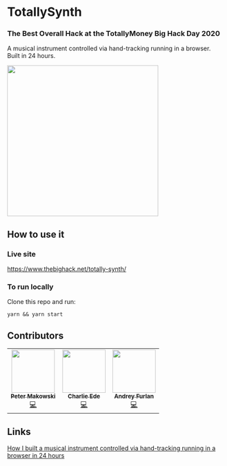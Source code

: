 # TotallySynth
### The Best Overall Hack at the TotallyMoney Big Hack Day 2020

A musical instrument controlled via hand-tracking running in a browser. Built in 24 hours.

<img src="https://user-images.githubusercontent.com/7452681/126981746-32a41023-4303-4daa-926c-bc73a12f0c87.png" width="350" />

## How to use it
### Live site
https://www.thebighack.net/totally-synth/

### To run locally
Clone this repo and run:
```
yarn && yarn start
```


## Contributors
<table>
  <tr>
    <td align="center">
      <a href="https://makowski.uk/"><img src="https://avatars.githubusercontent.com/u/7452681?v=3?s=100" width="100px;" alt=""/><br /><sub><b>Peter Makowski</b></sub></a><br /><a href="https://github.com/totallymoney/totally-synth/commits?author=petermakowski" title="Code">💻</a>
    </td>
        <td align="center">
      <a href="https://github.com/klaatu01"><img src="https://avatars.githubusercontent.com/u/22171170?v=3?s=100" width="100px;" alt=""/><br /><sub><b>Charlie Ede</b></sub></a><br /><a href="https://github.com/totallymoney/totally-synth/commits?author=klaatu01" title="Code">💻</a>
    </td>
        <td align="center">
      <a href="https://github.com/menttys"><img src="https://avatars.githubusercontent.com/u/11960601?v=3?s=100" width="100px;" alt=""/><br /><sub><b>Andrey Furlan</b></sub></a><br /><a href="https://github.com/totallymoney/totally-synth/commits?author=menttys" title="Code">💻</a>
    </td>
  </tr>
  </table>
  
## Links
[How I built a musical instrument controlled via hand-tracking running in a browser in 24 hours](https://makowski.uk/posts/bighack/)

